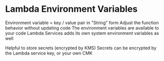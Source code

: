 # Lambda Environment Variables

Environment variable = key / value pair in "String" form
Adjust the function behavior without updating code
The environment variables are available to your code
Lambda Services adds its own system environment variables as well

Helpful to store secrets (encrypted by KMS)
Secrets can be encrypted by the Lambda service key, or your own CMK

